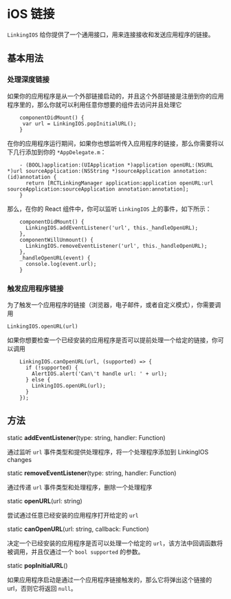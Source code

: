 # iOS 链接 

`LinkingIOS` 给你提供了一个通用接口，用来连接接收和发送应用程序的链接。 

## 基本用法 

### 处理深度链接 

如果你的应用程序是从一个外部链接启动的，并且这个外部链接是注册到你的应用程序里的，那么你就可以利用任意你想要的组件去访问并且处理它

```
    componentDidMount() {
	 var url = LinkingIOS.popInitialURL();
    }
```

在你的应用程序运行期间，如果你也想监听传入应用程序的链接，那么你需要将以下几行添加到你的 `*AppDelegate.m`：

```
    - (BOOL)application:(UIApplication *)application openURL:(NSURL *)url sourceApplication:(NSString *)sourceApplication annotation:(id)annotation {
	  return [RCTLinkingManager application:application openURL:url sourceApplication:sourceApplication annotation:annotation];
    }
```

那么，在你的 React 组件中，你可以监听 `LinkingIOS` 上的事件，如下所示：

```
    componentDidMount() {
	  LinkingIOS.addEventListener('url', this._handleOpenURL);
	},
	componentWillUnmount() {
	  LinkingIOS.removeEventListener('url', this._handleOpenURL);
	},
	_handleOpenURL(event) {
	  console.log(event.url);
    }
```

### 触发应用程序链接 

为了触发一个应用程序的链接（浏览器，电子邮件，或者自定义模式），你需要调用
```
LinkingIOS.openURL(url)
```

如果你想要检查一个已经安装的应用程序是否可以提前处理一个给定的链接，你可以调用

```
    LinkingIOS.canOpenURL(url, (supported) => {
	  if (!supported) {
	    AlertIOS.alert('Can\'t handle url: ' + url);
	  } else {
	    LinkingIOS.openURL(url);
	  }
    });
```

## 方法 

static **addEventListener**(type: string, handler: Function)

通过监听 `url` 事件类型和提供处理程序，将一个处理程序添加到 LinkingIOS changes

static **removeEventListener**(type: string, handler: Function)

通过传递 `url` 事件类型和处理程序，删除一个处理程序

static **openURL**(url: string) 

尝试通过任意已经安装的应用程序打开给定的 `url`

static **canOpenURL**(url: string, callback: Function) 

决定一个已经安装的应用程序是否可以处理一个给定的 `url`，该方法中回调函数将被调用，并且仅通过一个 `bool supported` 的参数。

static **popInitialURL**()

如果应用程序启动是通过一个应用程序链接触发的，那么它将弹出这个链接的 url，否则它将返回 `null`。
